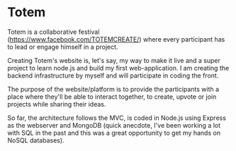 # Totem

Totem is a collaborative festival (https://www.facebook.com/TOTEMCREATE/) where every participant has to lead or engage himself in a project.

Creating Totem's website is, let's say, my way to make it live and a super project to learn node.js and build my first web-application.
I am creating the backend infrastructure by myself and will participate in coding the front.

The purpose of the website/platform is to provide the participants with a place where they'll be able to interact together, to create, upvote or join projects while sharing their ideas.

So far, the architecture follows the MVC, is coded in Node.js using Express as the webserver and MongoDB (quick anecdote, I've been working a lot with SQL in the past and this was a great opportunity to get my hands on NoSQL databases).

